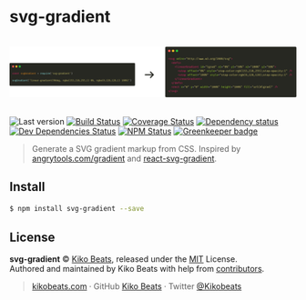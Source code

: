 # svg-gradient

<p align="center">
  <br>
  <img src="/media.png" alt="svg-gradient">
  <br>
  <br>
</p>

![Last version](https://img.shields.io/github/tag/Kikobeats/svg-gradient.svg?style=flat-square)
[![Build Status](https://img.shields.io/travis/com/Kikobeats/svg-gradient/master.svg?style=flat-square)](https://travis-ci.com/Kikobeats/svg-gradient)
[![Coverage Status](https://img.shields.io/coveralls/Kikobeats/svg-gradient.svg?style=flat-square)](https://coveralls.io/github/Kikobeats/svg-gradient)
[![Dependency status](https://img.shields.io/david/Kikobeats/svg-gradient.svg?style=flat-square)](https://david-dm.org/Kikobeats/svg-gradient)
[![Dev Dependencies Status](https://img.shields.io/david/dev/Kikobeats/svg-gradient.svg?style=flat-square)](https://david-dm.org/Kikobeats/svg-gradient#info=devDependencies)
[![NPM Status](https://img.shields.io/npm/dm/svg-gradient.svg?style=flat-square)](https://www.npmjs.org/package/svg-gradient) [![Greenkeeper badge](https://badges.greenkeeper.io/Kikobeats/svg-gradient.svg)](https://greenkeeper.io/)

> Generate a SVG gradient markup from CSS. Inspired by [angrytools.com/gradient](http://angrytools.com/gradient/) and [react-svg-gradient](https://github.com/davisml/react-svg-gradient).

## Install

```bash
$ npm install svg-gradient --save
```

## License

**svg-gradient** © [Kiko Beats](https://kikobeats.com), released under the [MIT](https://github.com/Kikobeats/svg-gradient/blob/master/LICENSE.md) License.<br>
Authored and maintained by Kiko Beats with help from [contributors](https://github.com/Kikobeats/svg-gradient/contributors).

> [kikobeats.com](https://kikobeats.com) · GitHub [Kiko Beats](https://github.com/Kikobeats) · Twitter [@Kikobeats](https://twitter.com/Kikobeats)
